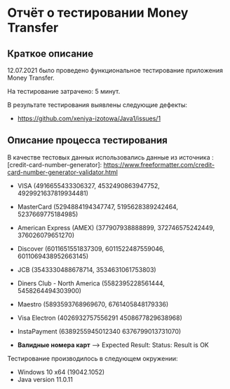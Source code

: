# Отчёт о тестировании Money Transfer

## Краткое описание

12.07.2021 было проведено функциональное тестирование приложения Money Transfer.

На тестирование затрачено: 5 минут.

В результате тестирования выявлены следующие дефекты:
* https://github.com/xeniya-izotowa/Java1/issues/1

## Описание процесса тестирования

В качестве тестовых данных использовались данные из источника : [credit-card-number-generator]: https://www.freeformatter.com/credit-card-number-generator-validator.html
* VISA (4916655433306327, 4532490863947752, 4929921637819934481)
* MasterCard (5294884194347747, 5195628389242464, 5237669775184985)
* American Express (AMEX) (377907938888899, 372746575242449, 376026079651270)
* Discover (6011651551837309, 6011522487559046, 6011069438952663145)
* JCB (3543330488678714, 3534631061753803)
* Diners Club - North America (5582395228561444, 5458264494303900)
* Maestro (5893593768969670, 6761405848179336)
* Visa Electron (4026932757556291 4508677829638968)
* InstaPayment (6389255945012340 6376799013731070)

* **Валидные номера карт** --> Expected Result: Status: Result is OK

Тестирование производилось в следующем окружении:
* Windows 10 x64 (19042.1052)
* Java version 11.0.11